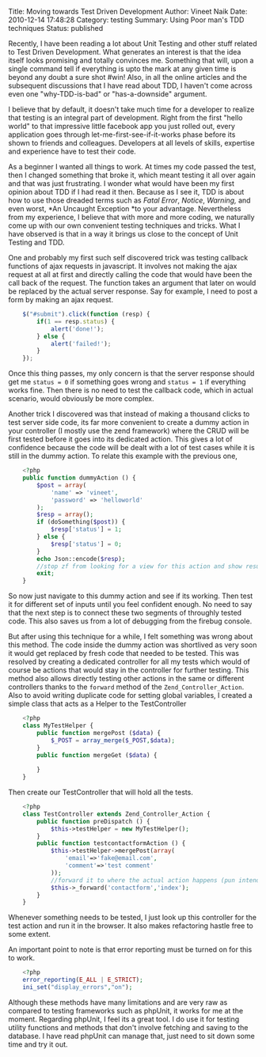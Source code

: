 Title: Moving towards Test Driven Development
Author: Vineet Naik
Date: 2010-12-14 17:48:28
Category: testing
Summary: Using Poor man's TDD techniques
Status: published

Recently, I have been reading a lot about Unit Testing and other stuff
related to Test Driven Development. What generates an interest is that
the idea itself looks promising and totally convinces me. Something
that will, upon a single command tell if everything is upto the mark
at any given time is beyond any doubt a sure shot #win! Also, in all
the online articles and the subsequent discussions that I have read
about TDD, I haven't come across even one "why-TDD-is-bad" or
"has-a-downside" argument.

I believe that by default, it doesn't take much time for a developer
to realize that testing is an integral part of development. Right from
the first "hello world" to that impressive little facebook app you
just rolled out, every application goes through
let-me-first-see-if-it-works phase before its shown to friends and
colleagues. Developers at all levels of skills, expertise and
experience have to test their code.

As a beginner I wanted all things to work. At times my code passed the
test, then I changed something that broke it, which meant testing it
all over again and that was just frustrating. I wonder what would have
been my first opinion about TDD if I had read it then. Because as I
see it, TDD is about how to use those dreaded terms such as *Fatal
Error*, *Notice*, *Warning,* and even worst, *An Uncaught Exception
*to your advantage. Nevertheless from my experience, I believe that
with more and more coding, we naturally come up with our own
convenient testing techniques and tricks. What I have observed is that
in a way it brings us close to the concept of Unit Testing and TDD.

One and probably my first such self discovered trick was testing
callback functions of ajax requests in javascript. It involves not
making the ajax request at all at first and directly calling the code
that would have been the call back of the request. The function takes
an argument that later on would be replaced by the actual server
response. Say for example, I need to post a form by making an ajax
request.

```javascript
    $("#submit").click(function (resp) {
        if(1 == resp.status) {
            alert('done!');                 
        } else {          
            alert('failed!');
        }
    });
```

Once this thing passes, my only concern is that the server response
should get me ``status = 0`` if something goes wrong and ``status =
1`` if everything works fine. Then there is no need to test the
callback code, which in actual scenario, would obviously be more
complex.

Another trick I discovered was that instead of making a thousand
clicks to test server side code, its far more convenient to create a
dummy action in your controller (I mostly use the zend framework)
where the CRUD will be first tested before it goes into its dedicated
action. This gives a lot of confidence because the code will be dealt
with a lot of test cases while it is still in the dummy action. To
relate this example with the previous one,

```php
    <?php
    public function dummyAction () {
        $post = array(
            'name' => 'vineet', 
            'password' => 'helloworld'
        );    
        $resp = array();    
        if (doSomething($post)) {
            $resp['status'] = 1;
        } else {
            $resp['status'] = 0;
        }    
        echo Json::encode($resp);    
        //stop zf from looking for a view for this action and show result in browser for now    
        exit; 
    }
```

So now just navigate to this dummy action and see if its working. Then
test it for different set of inputs until you feel confident
enough. No need to say that the next step is to connect these two
segments of throughly tested code. This also saves us from a lot of
debugging from the firebug console.

But after using this technique for a while, I felt something was wrong
about this method. The code inside the dummy action was shortlived as
very soon it would get replaced by fresh code that needed to be
tested. This was resolved by creating a dedicated controller for all
my tests which would of course be actions that would stay in the
controller for further testing. This method also allows directly
testing other actions in the same or different controllers thanks to
the ``forward`` method of the ``Zend_Controller_Action``. Also to avoid
writing duplicate code for setting global variables, I created a
simple class that acts as a Helper to the TestController

```php
    <?php
    class MyTestHelper {
        public function mergePost ($data) {
            $_POST = array_merge($_POST,$data);
        }
        public function mergeGet ($data) {
    
        }
    }
```

Then create our TestController that will hold all the tests.

```php
    <?php    
    class TestController extends Zend_Controller_Action {
        public function preDispatch () {
            $this->testHelper = new MyTestHelper();
        }
        public function testcontactformAction () {
            $this->testHelper->mergePost(array(
                'email'=>'fake@email.com',
                'comment'=>'test comment'
            ));
            //forward it to where the actual action happens (pun intended!)
            $this->_forward('contactform','index');
        }
    }    
```

Whenever something needs to be tested, I just look up this controller
for the test action and run it in the browser. It also makes
refactoring hastle free to some extent.

An important point to note is that error reporting must be turned on
for this to work.

```php
    <?php    
    error_reporting(E_ALL | E_STRICT);
    ini_set("display_errors","on");
```

Although these methods have many limitations and are very raw as
compared to testing frameworks such as phpUnit, it works for me at the
moment. Regarding phpUnit, I feel its a great tool. I do use it for
testing utility functions and methods that don't involve fetching and
saving to the database. I have read phpUnit can manage that, just need
to sit down some time and try it out.
